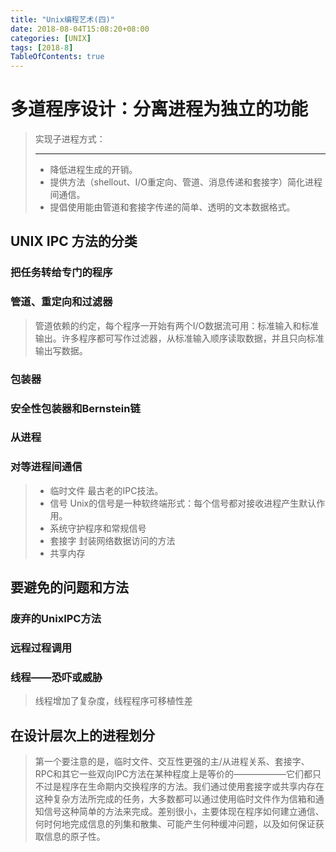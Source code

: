 ```yaml
---
title: "Unix编程艺术(四)"
date: 2018-08-04T15:08:20+08:00
categories: [UNIX]
tags: [2018-8]
TableOfContents: true
---
```


# 多道程序设计：分离进程为独立的功能

> 实现子进程方式：<hr />
> + 降低进程生成的开销。
> + 提供方法（shellout、I/O重定向、管道、消息传递和套接字）简化进程间通信。
> + 提倡使用能由管道和套接字传递的简单、透明的文本数据格式。

## UNIX IPC 方法的分类

### 把任务转给专门的程序

### 管道、重定向和过滤器

> 管道依赖的约定，每个程序一开始有两个I/O数据流可用：标准输入和标准输出。许多程序都可写作过滤器，从标准输入顺序读取数据，并且只向标准输出写数据。

### 包装器

### 安全性包装器和Bernstein链

### 从进程

### 对等进程间通信

> + 临时文件 最古老的IPC技法。
> + 信号 Unix的信号是一种软终端形式：每个信号都对接收进程产生默认作用。
> + 系统守护程序和常规信号
> + 套接字 封装网络数据访问的方法
> + 共享内存

## 要避免的问题和方法

### 废弃的UnixIPC方法

### 远程过程调用

### 线程——恐吓或威胁

> 线程增加了复杂度，线程程序可移植性差

## 在设计层次上的进程划分

> 第一个要注意的是，临时文件、交互性更强的主/从进程关系、套接字、RPC和其它一些双向IPC方法在某种程度上是等价的——————它们都只不过是程序在生命期内交换程序的方法。我们通过使用套接字或共享内存在这种复杂方法所完成的任务，大多数都可以通过使用临时文件作为信箱和通知信号这种简单的方法来完成。差别很小，主要体现在程序如何建立通信、何时何地完成信息的列集和散集、可能产生何种缓冲问题，以及如何保证获取信息的原子性。